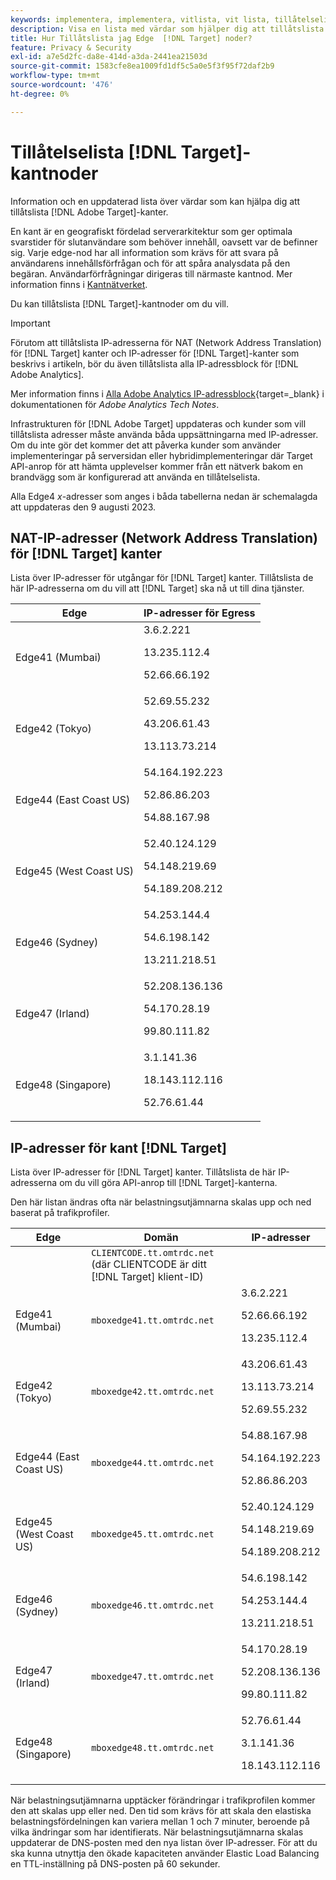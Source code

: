 ```yaml
---
keywords: implementera, implementera, vitlista, vit lista, tillåtelselista, tillåtelselista, kant, kanter, $9
description: Visa en lista med värdar som hjälper dig att tillåtslista  [!DNL Adobe Target] kanter (geografiskt fördelade noder som ger optimala svarstider för slutanvändarna).
title: Hur Tillåtslista jag Edge  [!DNL Target] noder?
feature: Privacy & Security
exl-id: a7e5d2fc-da8e-414d-a3da-2441ea21503d
source-git-commit: 1583cfe8ea1009fd1df5c5a0e5f3f95f72daf2b9
workflow-type: tm+mt
source-wordcount: '476'
ht-degree: 0%

---
```


# Tillåtelselista [!DNL Target]-kantnoder

Information och en uppdaterad lista över värdar som kan hjälpa dig att tillåtslista [!DNL Adobe Target]-kanter.

En kant är en geografiskt fördelad serverarkitektur som ger optimala svarstider för slutanvändare som behöver innehåll, oavsett var de befinner sig. Varje edge-nod har all information som krävs för att svara på användarens innehållsförfrågan och för att spåra analysdata på den begäran. Användarförfrågningar dirigeras till närmaste kantnod. Mer information finns i [Kantnätverket](https://experienceleague.adobe.com/docs/target/using/introduction/how-target-works.html?lang=sv-SE#concept_0AE2ED8E9DE64288A8B30FCBF1040934).

Du kan tillåtslista [!DNL Target]-kantnoder om du vill.

>[!IMPORTANT]
>
>Förutom att tillåtslista IP-adresserna för NAT (Network Address Translation) för [!DNL Target] kanter och IP-adresser för [!DNL Target]-kanter som beskrivs i artikeln, bör du även tillåtslista alla IP-adressblock för [!DNL Adobe Analytics].
>
>Mer information finns i [Alla Adobe Analytics IP-adressblock](https://experienceleague.adobe.com/docs/analytics/technotes/ip-addresses.html?lang=sv-SE#all-adobe-analytics-ip-address-blocks){target=_blank} i dokumentationen för *Adobe Analytics Tech Notes*.
>
>Infrastrukturen för [!DNL Adobe Target] uppdateras och kunder som vill tillåtslista adresser måste använda båda uppsättningarna med IP-adresser. Om du inte gör det kommer det att påverka kunder som använder implementeringar på serversidan eller hybridimplementeringar där Target API-anrop för att hämta upplevelser kommer från ett nätverk bakom en brandvägg som är konfigurerad att använda en tillåtelselista.
>
>Alla Edge4 *x*-adresser som anges i båda tabellerna nedan är schemalagda att uppdateras den 9 augusti 2023.

## NAT-IP-adresser (Network Address Translation) för [!DNL Target] kanter

Lista över IP-adresser för utgångar för [!DNL Target] kanter. Tillåtslista de här IP-adresserna om du vill att [!DNL Target] ska nå ut till dina tjänster.

| Edge | IP-adresser för Egress |
| --- | --- |
| Edge41 (Mumbai) | 3.6.2.221<P>13.235.112.4 <P>52.66.66.192 |
| Edge42 (Tokyo) | 52.69.55.232<P>43.206.61.43 <P>13.113.73.214 |
| Edge44 (East Coast US) | 54.164.192.223<P>52.86.86.203 <P>54.88.167.98 |
| Edge45 (West Coast US) | 52.40.124.129<P>54.148.219.69 <P>54.189.208.212 |
| Edge46 (Sydney) | 54.253.144.4<P>54.6.198.142 <P>13.211.218.51 |
| Edge47 (Irland) | 52.208.136.136<P>54.170.28.19 <P>99.80.111.82 |
| Edge48 (Singapore) | 3.1.141.36<P>18.143.112.116 <P>52.76.61.44 |

## IP-adresser för kant [!DNL Target]

Lista över IP-adresser för [!DNL Target] kanter. Tillåtslista de här IP-adresserna om du vill göra API-anrop till [!DNL Target]-kanterna.

Den här listan ändras ofta när belastningsutjämnarna skalas upp och ned baserat på trafikprofiler.

| Edge | Domän | IP-adresser |
| --- | --- | --- |
|  | `CLIENTCODE.tt.omtrdc.net`<br />(där CLIENTCODE är ditt [!DNL Target] klient-ID) |  |
| Edge41 (Mumbai) | `mboxedge41.tt.omtrdc.net` | 3.6.2.221<P>52.66.66.192<P>13.235.112.4 |
| Edge42 (Tokyo) | `mboxedge42.tt.omtrdc.net` | 43.206.61.43<P>13.113.73.214<P>52.69.55.232 |
| Edge44 (East Coast US) | `mboxedge44.tt.omtrdc.net` | 54.88.167.98<P>54.164.192.223<P>52.86.86.203 |
| Edge45 (West Coast US) | `mboxedge45.tt.omtrdc.net` | 52.40.124.129<P>54.148.219.69<P>54.189.208.212 |
| Edge46 (Sydney) | `mboxedge46.tt.omtrdc.net` | 54.6.198.142<P>54.253.144.4<P>13.211.218.51 |
| Edge47 (Irland) | `mboxedge47.tt.omtrdc.net` | 54.170.28.19<P>52.208.136.136<P>99.80.111.82 |
| Edge48 (Singapore) | `mboxedge48.tt.omtrdc.net` | 52.76.61.44<P>3.1.141.36<P>18.143.112.116 |

När belastningsutjämnarna upptäcker förändringar i trafikprofilen kommer den att skalas upp eller ned. Den tid som krävs för att skala den elastiska belastningsfördelningen kan variera mellan 1 och 7 minuter, beroende på vilka ändringar som har identifierats. När belastningsutjämnarna skalas uppdaterar de DNS-posten med den nya listan över IP-adresser. För att du ska kunna utnyttja den ökade kapaciteten använder Elastic Load Balancing en TTL-inställning på DNS-posten på 60 sekunder.
